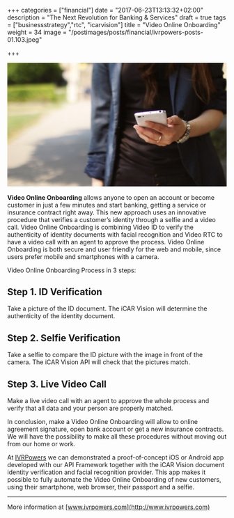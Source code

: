 +++
categories = ["financial"]
date = "2017-06-23T13:13:32+02:00"
description = "The Next Revolution for Banking & Services"
draft = true
tags = ["businessstrategy","rtc", "icarvision"]
title = "Video Online Onboarding"
weight = 34
image = "/postimages/posts/financial/ivrpowers-posts-01.103.jpeg"

+++

![Laptop and Mobile](/postimages/posts/financial/ivrpowers-posts-01.103.jpeg)

**Video Online Onboarding** allows anyone to open an account or become customer in just a few minutes and start banking, getting a service or insurance contract right away. This new approach uses an innovative procedure that verifies a customer’s identity through a selfie and a video call. Video Online Onboarding is combining Video ID to verify the authenticity of identity documents with facial recognition and Video RTC to have a video call with an agent to approve the process. Video Online Onboarding is both secure and user friendly for the web and mobile, since users prefer mobile and smartphones with a camera.

Video Online Onboarding Process in 3 steps:

## Step 1. ID Verification
Take a picture of the ID document. The iCAR Vision will determine the authenticity of the identity document.

## Step 2. Selfie Verification
Take a selfie to compare the ID picture with the image in front of the camera. The iCAR Vision API will check that the pictures match. 

## Step 3. Live Video Call
Make a live video call with an agent to approve the whole process and verify that all data and your person are properly matched.

In conclusion, make a Video Online Onboarding will allow to online agreement signature, open bank account or get a new insurance contracts. We will have the possibility to make all these procedures without moving out from our home or work.

At [IVRPowers](http://www.ivrpowers) we can demonstrated a proof-of-concept iOS or Android app developed with our API Framework together with the iCAR Vision document identity verification and facial recognition provider. This app makes it possible to fully automate the Video Online Onboarding of new customers, using their smartphone, web browser, their passport and a selfie.

---
More information at [www.ivrpowers.com](http://www.ivrpowers.com)